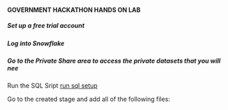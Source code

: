 #### GOVERNMENT HACKATHON HANDS ON LAB

##### Set up a free trial account

##### Log into Snowflake

##### Go to the Private Share area to access the private datasets that you will nee

Run the SQL Sript [run sql setup](sql_setup.sql)


Go to the created stage and add all of the following files:

